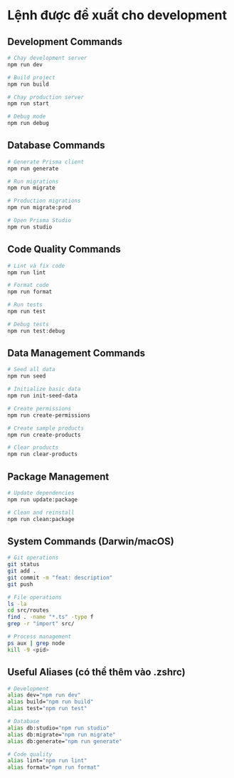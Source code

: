 # Lệnh được đề xuất cho development

## Development Commands
```bash
# Chạy development server
npm run dev

# Build project
npm run build

# Chạy production server
npm run start

# Debug mode
npm run debug
```

## Database Commands
```bash
# Generate Prisma client
npm run generate

# Run migrations
npm run migrate

# Production migrations
npm run migrate:prod

# Open Prisma Studio
npm run studio
```

## Code Quality Commands
```bash
# Lint và fix code
npm run lint

# Format code
npm run format

# Run tests
npm run test

# Debug tests
npm run test:debug
```

## Data Management Commands
```bash
# Seed all data
npm run seed

# Initialize basic data
npm run init-seed-data

# Create permissions
npm run create-permissions

# Create sample products
npm run create-products

# Clear products
npm run clear-products
```

## Package Management
```bash
# Update dependencies
npm run update:package

# Clean and reinstall
npm run clean:package
```

## System Commands (Darwin/macOS)
```bash
# Git operations
git status
git add .
git commit -m "feat: description"
git push

# File operations
ls -la
cd src/routes
find . -name "*.ts" -type f
grep -r "import" src/

# Process management
ps aux | grep node
kill -9 <pid>
```

## Useful Aliases (có thể thêm vào .zshrc)
```bash
# Development
alias dev="npm run dev"
alias build="npm run build"
alias test="npm run test"

# Database
alias db:studio="npm run studio"
alias db:migrate="npm run migrate"
alias db:generate="npm run generate"

# Code quality
alias lint="npm run lint"
alias format="npm run format"
```